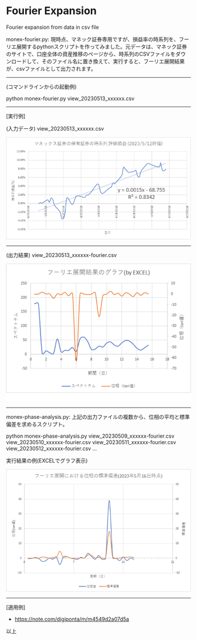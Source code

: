 # Fourier Expansion
Fourier expansion from data in csv file


monex-fourier.py: 現時点、マネック証券専用ですが、損益率の時系列を、フーリエ展開するpythonスクリプトを作ってみました。元データは、マネック証券のサイトで、口座全体の資産推移のページから、時系列のCSVファイルをダウンロードして、そのファイル名に置き換えて、実行すると、フーリエ展開結果が、csvファイルとして出力されます。

---

(コマンドラインからの起動例)

python monex-fourier.py view_20230513_xxxxxx.csv

---
[実行例]

(入力データ) view_20230513_xxxxxx.csv

![入力データ](./2023051401.png)

---

(出力結果) view_20230513_xxxxxx-fourier.csv

![出力結果](./2023051402.png)

---

monex-phase-analysis.py: 上記の出力ファイルの複数から、位相の平均と標準偏差を求めるスクリプト。

python monex-phase-analysis.py view_20230509_xxxxxx-fourier.csv view_20230510_xxxxxx-fourier.csv view_20230511_xxxxxx-fourier.csv view_20230512_xxxxxx-fourier.csv ...

実行結果の例(EXCELでグラフ表示)

![出力結果](./2023051603.png)

---

[適用例]

* https://note.com/digiponta/m/m4549d2a07d5a

以上
